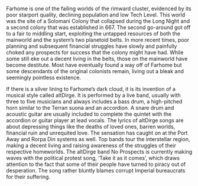 
Farhome is one of the failing worlds of the rimward cluster, evidenced by its poor starport quality, declining population and low Tech Level. This world was the site of a Solomani Colony that collapsed during the Long Night and a second colony that was established in 667. The second go-around got off to a fair to middling start, exploiting the untapped resources of both the mainworld and the system’s two planetoid belts. In more recent times, poor planning and subsequent financial struggles have slowly and painfully choked any prospects for success that the colony might have had. While some still eke out a decent living in the belts, those on the mainworld have become destitute. Most have eventually found a way off of Farhome but some descendants of the original colonists remain, living out a bleak and seemingly pointless existence.

If there is a silver lining to Farhome’s dark cloud, it is its invention of a musical style called altDirge. It is performed by a live band, usually with three to five musicians and always includes a bass drum, a high-pitched horn similar to the Terran suona and an accordion. A snare drum and acoustic guitar are usually included to complete the quintet with the accordion or guitar player at lead vocals. The lyrics of altDirge songs are about depressing things like the deaths of loved ones, barren worlds, financial ruin and unrequited love. The sensation has caught on at the Port Away and Rorpa Din systems as well. Top bands tour the interstellar region, making a decent living and raising awareness of the struggles of their respective homeworlds. The altDirge band No Prospects is currently making waves with the political protest song, ‘Take it as it comes’, which draws attention to the fact that some of their people have turned to piracy out of desperation. The song rather bluntly blames corrupt Imperial bureaucrats for their suffering.
